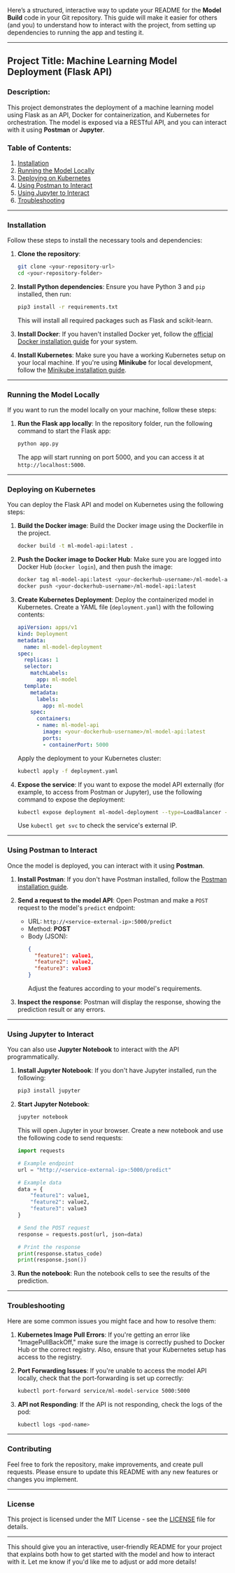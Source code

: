 Here’s a structured, interactive way to update your README for the **Model Build** code in your Git repository. This guide will make it easier for others (and you) to understand how to interact with the project, from setting up dependencies to running the app and testing it.

---

## **Project Title: Machine Learning Model Deployment (Flask API)**

### **Description:**

This project demonstrates the deployment of a machine learning model using Flask as an API, Docker for containerization, and Kubernetes for orchestration. The model is exposed via a RESTful API, and you can interact with it using **Postman** or **Jupyter**.

### **Table of Contents:**
1. [Installation](#installation)
2. [Running the Model Locally](#running-the-model-locally)
3. [Deploying on Kubernetes](#deploying-on-kubernetes)
4. [Using Postman to Interact](#using-postman-to-interact)
5. [Using Jupyter to Interact](#using-jupyter-to-interact)
6. [Troubleshooting](#troubleshooting)

---

### **Installation**

Follow these steps to install the necessary tools and dependencies:

1. **Clone the repository**:
   ```bash
   git clone <your-repository-url>
   cd <your-repository-folder>
   ```

2. **Install Python dependencies**:
   Ensure you have Python 3 and `pip` installed, then run:
   ```bash
   pip3 install -r requirements.txt
   ```

   This will install all required packages such as Flask and scikit-learn.

3. **Install Docker**:
   If you haven't installed Docker yet, follow the [official Docker installation guide](https://docs.docker.com/get-docker/) for your system.

4. **Install Kubernetes**:
   Make sure you have a working Kubernetes setup on your local machine. If you're using **Minikube** for local development, follow the [Minikube installation guide](https://minikube.sigs.k8s.io/docs/).

---

### **Running the Model Locally**

If you want to run the model locally on your machine, follow these steps:

1. **Run the Flask app locally**:
   In the repository folder, run the following command to start the Flask app:
   ```bash
   python app.py
   ```

   The app will start running on port 5000, and you can access it at `http://localhost:5000`.

---

### **Deploying on Kubernetes**

You can deploy the Flask API and model on Kubernetes using the following steps:

1. **Build the Docker image**:
   Build the Docker image using the Dockerfile in the project.
   ```bash
   docker build -t ml-model-api:latest .
   ```

2. **Push the Docker image to Docker Hub**:
   Make sure you are logged into Docker Hub (`docker login`), and then push the image:
   ```bash
   docker tag ml-model-api:latest <your-dockerhub-username>/ml-model-api:latest
   docker push <your-dockerhub-username>/ml-model-api:latest
   ```

3. **Create Kubernetes Deployment**:
   Deploy the containerized model in Kubernetes. Create a YAML file (`deployment.yaml`) with the following contents:
   
   ```yaml
   apiVersion: apps/v1
   kind: Deployment
   metadata:
     name: ml-model-deployment
   spec:
     replicas: 1
     selector:
       matchLabels:
         app: ml-model
     template:
       metadata:
         labels:
           app: ml-model
       spec:
         containers:
         - name: ml-model-api
           image: <your-dockerhub-username>/ml-model-api:latest
           ports:
           - containerPort: 5000
   ```

   Apply the deployment to your Kubernetes cluster:
   ```bash
   kubectl apply -f deployment.yaml
   ```

4. **Expose the service**:
   If you want to expose the model API externally (for example, to access from Postman or Jupyter), use the following command to expose the deployment:
   
   ```bash
   kubectl expose deployment ml-model-deployment --type=LoadBalancer --name=ml-model-service --port=5000
   ```

   Use `kubectl get svc` to check the service's external IP.

---

### **Using Postman to Interact**

Once the model is deployed, you can interact with it using **Postman**.

1. **Install Postman**:
   If you don't have Postman installed, follow the [Postman installation guide](https://www.postman.com/downloads/).

2. **Send a request to the model API**:
   Open Postman and make a `POST` request to the model's `predict` endpoint:
   
   - URL: `http://<service-external-ip>:5000/predict`
   - Method: **POST**
   - Body (JSON):
     ```json
     {
       "feature1": value1,
       "feature2": value2,
       "feature3": value3
     }
     ```
     Adjust the features according to your model's requirements.

3. **Inspect the response**:
   Postman will display the response, showing the prediction result or any errors.

---

### **Using Jupyter to Interact**

You can also use **Jupyter Notebook** to interact with the API programmatically.

1. **Install Jupyter Notebook**:
   If you don't have Jupyter installed, run the following:
   ```bash
   pip3 install jupyter
   ```

2. **Start Jupyter Notebook**:
   ```bash
   jupyter notebook
   ```

   This will open Jupyter in your browser. Create a new notebook and use the following code to send requests:

   ```python
   import requests

   # Example endpoint
   url = "http://<service-external-ip>:5000/predict"

   # Example data
   data = {
       "feature1": value1,
       "feature2": value2,
       "feature3": value3
   }

   # Send the POST request
   response = requests.post(url, json=data)

   # Print the response
   print(response.status_code)
   print(response.json())
   ```

3. **Run the notebook**:
   Run the notebook cells to see the results of the prediction.

---

### **Troubleshooting**

Here are some common issues you might face and how to resolve them:

1. **Kubernetes Image Pull Errors**:
   If you're getting an error like "ImagePullBackOff," make sure the image is correctly pushed to Docker Hub or the correct registry. Also, ensure that your Kubernetes setup has access to the registry.

2. **Port Forwarding Issues**:
   If you're unable to access the model API locally, check that the port-forwarding is set up correctly:
   ```bash
   kubectl port-forward service/ml-model-service 5000:5000
   ```

3. **API not Responding**:
   If the API is not responding, check the logs of the pod:
   ```bash
   kubectl logs <pod-name>
   ```

---

### **Contributing**

Feel free to fork the repository, make improvements, and create pull requests. Please ensure to update this README with any new features or changes you implement.

---

### **License**

This project is licensed under the MIT License - see the [LICENSE](LICENSE) file for details.

---

This should give you an interactive, user-friendly README for your project that explains both how to get started with the model and how to interact with it. Let me know if you'd like me to adjust or add more details!
